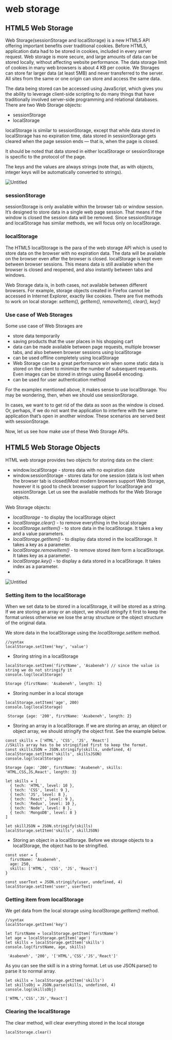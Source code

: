 # web storage

## HTML5 Web Storage

Web Storage(sessionStorage and localStorage) is a new HTML5 API offering important benefits over traditional cookies. Before HTML5, application data had to be stored in cookies, included in every server request. Web storage is more secure, and large amounts of data can be stored locally, without affecting website performance. The data storage limit of cookies in many web browsers is about 4 KB per cookie. We Storages can store far larger data (at least 5MB) and never transferred to the server. All sites from the same or one origin can store and access the same data.

The data being stored can be accessed using JavaScript, which gives you the ability to leverage client-side scripting to do many things that have traditionally involved server-side programming and relational databases. There are two Web Storage objects:

- sessionStorage
- localStorage

localStorage is similar to sessionStorage, except that while data stored in localStorage has no expiration time, data stored in sessionStorage gets cleared when the page session ends — that is, when the page is closed.

It should be noted that data stored in either localStorage or sessionStorage is specific to the protocol of the page.

The keys and the values are always strings (note that, as with objects, integer keys will be automatically converted to strings).

![Untitled](web%20storage%207bd9045479764fad8991d4183fa43497/Untitled.png)

### sessionStorage

sessionStorage is only available within the browser tab or window session. It’s designed to store data in a single web page session. That means if the window is closed the session data will be removed. Since sessionStorage and localStorage has similar methods, we will focus only on localStorage.

### localStorage

The HTML5 localStorage is the para of the web storage API which is used to store data on the browser with no expiration data. The data will be available on the browser even after the browser is closed. localStorage is kept even between browser sessions. This means data is still available when the browser is closed and reopened, and also instantly between tabs and windows.

Web Storage data is, in both cases, not available between different browsers. For example, storage objects created in Firefox cannot be accessed in Internet Explorer, exactly like cookies. There are five methods to work on local storage:
*setItem(), getItem(), removeItem(), clear(), key()*

### Use case of Web Storages

Some use case of Web Storages are

- store data temporarily
- saving products that the user places in his shopping cart
- data can be made available between page requests, multiple browser tabs, and also between browser sessions using localStorage
- can be used offline completely using localStorage
- Web Storage can be a great performance win when some static data is stored on the client to minimize the number of subsequent requests. Even images can be stored in strings using Base64 encoding.
- can be used for user authentication method

For the examples mentioned above, it makes sense to use localStorage. You may be wondering, then, when we should use sessionStorage.

In cases, we want to to get rid of the data as soon as the window is closed. Or, perhaps, if we do not want the application to interfere with the same application that’s open in another window. These scenarios are served best with sessionStorage.

Now, let us see how make use of these Web Storage APIs.

## HTML5 Web Storage Objects

HTML web storage provides two objects for storing data on the client:

- window.localStorage - stores data with no expiration date
- window.sessionStorage - stores data for one session (data is lost when the browser tab is closed)Most modern browsers support Web Storage, however it is good to check browser support for localStorage and sessionStorage. Let us see the available methods for the Web Storage objects.

Web Storage objects:

- *localStorage* - to display the localStorage object
- *localStorage.clear()* - to remove everything in the local storage
- *localStorage.setItem()* - to store data in the localStorage. It takes a key and a value parameters.
- *localStorage.getItem()* - to display data stored in the localStorage. It takes a key as a parameter.
- *localStorage.removeItem()* - to remove stored item form a localStorage. It takes key as a parameter.
- *localStorage.key()* - to display a data stored in a localStorage. It takes index as a parameter.
- 

![Untitled](web%20storage%207bd9045479764fad8991d4183fa43497/Untitled%201.png)

### Setting item to the localStorage

When we set data to be stored in a localStorage, it will be stored as a string. If we are storing an array or an object, we should stringify it first to keep the format unless otherwise we lose the array structure or the object structure of the original data.

We store data in the localStorage using the *localStorage.setItem* method.

```
//syntax
localStorage.setItem('key', 'value')

```

- Storing string in a localStorage

```
localStorage.setItem('firstName', 'Asabeneh') // since the value is string we do not stringify it
console.log(localStorage)

```

```
Storage {firstName: 'Asabeneh', length: 1}

```

- Storing number in a local storage

```
localStorage.setItem('age', 200)
console.log(localStorage)

```

```
 Storage {age: '200', firstName: 'Asabeneh', length: 2}

```

- Storing an array in a localStorage. If we are storing an array, an object or object array, we should stringify the object first. See the example below.

```
const skills = ['HTML', 'CSS', 'JS', 'React']
//Skills array has to be stringified first to keep the format.
const skillsJSON = JSON.stringify(skills, undefined, 4)
localStorage.setItem('skills', skillsJSON)
console.log(localStorage)

```

```
Storage {age: '200', firstName: 'Asabeneh', skills: 'HTML,CSS,JS,React', length: 3}

```

```
let skills = [
  { tech: 'HTML', level: 10 },
  { tech: 'CSS', level: 9 },
  { tech: 'JS', level: 8 },
  { tech: 'React', level: 9 },
  { tech: 'Redux', level: 10 },
  { tech: 'Node', level: 8 },
  { tech: 'MongoDB', level: 8 }
]

let skillJSON = JSON.stringify(skills)
localStorage.setItem('skills', skillJSON)

```

- Storing an object in a localStorage. Before we storage objects to a localStorage, the object has to be stringified.

```
const user = {
  firstName: 'Asabeneh',
  age: 250,
  skills: ['HTML', 'CSS', 'JS', 'React']
}

const userText = JSON.stringify(user, undefined, 4)
localStorage.setItem('user', userText)

```

### Getting item from localStorage

We get data from the local storage using *localStorage.getItem()* method.

```
//syntax
localStorage.getItem('key')

```

```
let firstName = localStorage.getItem('firstName')
let age = localStorage.getItem('age')
let skills = localStorage.getItem('skills')
console.log(firstName, age, skills)

```

```
 'Asabeneh', '200', '['HTML','CSS','JS','React']'

```

As you can see the skill is in a string format. Let us use JSON.parse() to parse it to normal array.

```
let skills = localStorage.getItem('skills')
let skillsObj = JSON.parse(skills, undefined, 4)
console.log(skillsObj)

```

```
['HTML','CSS','JS','React']

```

### Clearing the localStorage

The clear method, will clear everything stored in the local storage

```
localStorage.clear()

```